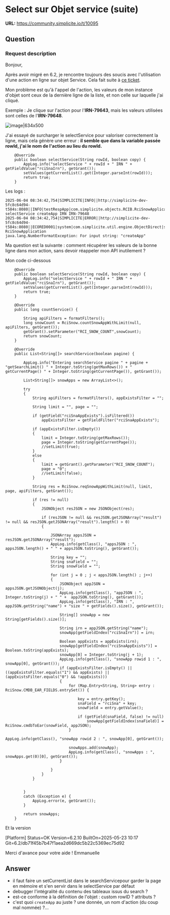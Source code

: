 # Select sur Objet service (suite)

**URL:** https://community.simplicite.io/t/10095

## Question
### Request description

Bonjour,

Après avoir migré en 6.2, je rencontre toujours des soucis avec l'utilisation d'une action en ligne sur objet Service. Cela fait suite à [ce ticket](https://community.simplicite.io/t/utilisation-des-valeurs-dune-ligne-dun-objet-service-dans-une-action/9469/14).

Mon problème est qu'à l'appel de l'action, les valeurs de mon instance d'objet sont ceux de la dernière ligne de la liste, et non celle sur laquelle j'ai cliqué.

Exemple :
Je clique sur l'action pour l'**IRN-79643**, mais les valeurs utilisées sont celles de l'**IRN-79648**.

![image|634x500](upload://3a3zrc9BoEfgl79zTwAFYNKdu9C.png)

J'ai essayé de surcharger le selectService pour valoriser correctement la ligne, mais cela génère une erreur : **il semble que dans la variable passée rowId, j'ai le nom de l'action au lieu du rowId.**

```
	@Override
	public boolean selectService(String rowId, boolean copy) {
		AppLog.info("selectService " + rowId + " IRN " + getFieldValue("rciSnaIrn"), getGrant());
		setValues(getCurrentList().get(Integer.parseInt(rowId)));
		return true;
	}
```
Les logs :

```
2025-06-04 08:34:42,754|SIMPLICITE|INFO||http://simplicite-dev-5fc8c64d94-t584s:8080||INFO|testRespApp|com.simplicite.objects.RCIB.RciSnowApplication|selectService||Event: selectService createApp IRN IRN-79648
2025-06-04 08:34:42,754|SIMPLICITE|ERROR||http://simplicite-dev-5fc8c64d94-t584s:8080||ECORED0001|system|com.simplicite.util.engine.ObjectDirect|select||Error RciSnowApplication
java.lang.NumberFormatException: For input string: "createApp"
```

Ma question est la suivante : comment récupérer les valeurs de la bonne ligne dans mon action, sans devoir réappeler mon API inutilement ?

Mon code ci-dessous

```
	@Override
	public boolean selectService(String rowId, boolean copy) {
		AppLog.info("selectService " + rowId + " IRN " + getFieldValue("rciSnaIrn"), getGrant());
		setValues(getCurrentList().get(Integer.parseInt(rowId)));
		return true;
	}
	
	@Override
	public long countService() {
		
		String apiFilters = formatFilters();
		long snowCount = RciSnow.countSnowAppWithLimit(null, apiFilters, getGrant());
		getGrant().setParameter("RCI_SNOW_COUNT",snowCount);
		return snowCount;
	}

	@Override
	public List<String[]> searchService(boolean pagine) {

		AppLog.info("Entering searchService pagine " + pagine + "getSearchLimit() " + Integer.toString(getMaxRows()) + " getCurrentPage() " + Integer.toString(getCurrentPage()), getGrant());

		List<String[]> snowApps = new ArrayList<>();

		try
		{
			String apiFilters = formatFilters(), appExistsFilter = "";
			
			String limit = "", page = "";
			
			if (getField("rciSnaAppExists").isFiltered())
				appExistsFilter = getFieldFilter("rciSnaAppExists");
			
			if (appExistsFilter.isEmpty())
			{
				limit = Integer.toString(getMaxRows());
				page = Integer.toString(getCurrentPage());
				//setLimit(true);
			}
			else
			{
				limit = getGrant().getParameter("RCI_SNOW_COUNT");
				page = "0";
				//setLimit(false);
			}
			
			String res = RciSnow.reqSnowAppWithLimit(null, limit, page, apiFilters, getGrant());
			
			if (res != null)
			{
				JSONObject resJSON = new JSONObject(res);
				
				if (resJSON != null && resJSON.getJSONArray("result") != null && resJSON.getJSONArray("result").length() > 0)
				{

					JSONArray appsJSON = resJSON.getJSONArray("result");
					AppLog.info(getClass(), "appsJSON : ", appsJSON.length() + " " + appsJSON.toString(), getGrant());
					
					String key = "";
				    String snaField = "";
				    String snowField = "";
					
					for (int j = 0 ; j < appsJSON.length() ; j++)
					{
						JSONObject appJSON = appsJSON.getJSONObject(j);
						AppLog.info(getClass(), "appJSON : ", Integer.toString(j) + " " +  appJSON.toString(), getGrant());
						AppLog.info(getClass(), "IRN : ", appJSON.getString("name") + "size " + getFields().size(), getGrant());

						String[] snowApp = new String[getFields().size()];
						
						String irn = appJSON.getString("name");
						snowApp[getFieldIndex("rciSnaIrn")] = irn;
						
						Boolean appExists = appExists(irn);
						snowApp[getFieldIndex("rciSnaAppExists")] = Boolean.toString(appExists);
						snowApp[0] = Integer.toString(j + 1);
						AppLog.info(getClass(), "snowApp rowid 1 : ", snowApp[0], getGrant());
						if (appExistsFilter.isEmpty() || ((appExistsFilter.equals("1") && appExists) || (appExistsFilter.equals("0") && !appExists)))
						{
							for (Map.Entry<String, String> entry : RciSnow.CMDB_EAR_FIELDS.entrySet()) {
											
							    key = entry.getKey();
							    snaField = "rciSna" + key;
							    snowField = entry.getValue();
							    
							    if (getField(snaField, false) != null)
							    	snowApp[getFieldIndex(snaField)] = RciSnow.cmdbToEar(snowField, appJSON);
							}
													AppLog.info(getClass(), "snowApp rowid 2 : ", snowApp[0], getGrant());

							snowApps.add(snowApp);
							AppLog.info(getClass(), "snowApps : ", snowApps.get(0)[0], getGrant());
						}

					}
				}
			}
			
			
		}
		catch (Exception e) {
			AppLog.error(e, getGrant());
		}

		return snowApps;
	}
```

Et la version

[Platform]
Status=OK
Version=6.2.10
BuiltOn=2025-05-23 10:17
Git=6.2/db71f45b7b47f1aea2d669dc5b22c5369ec75d92

Merci d'avance pour votre aide !
Emmanuelle

## Answer
- il faut faire un setCurrentList dans le searchServicepour garder la page en mémoire et s'en servir dans le selectService par défaut
- debugger l'intégralité du contenu des tableaux issus du search ?
- est-ce conforme à la définition de l'objet : custom rowID ? attributs ?
- c'est quoi `createApp` au juste ? une donnée, un nom d'action (du coup mal nommée) ?...
